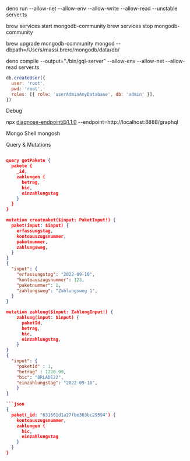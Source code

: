 deno run --allow-net --allow-env --allow-write --allow-read --unstable server.ts

brew services start mongodb-community
brew services stop mongodb-community

brew upgrade mongodb-community
mongod --dbpath=/Users/massi.brero/mongodb/data/db/

deno compile --output="./bin/gql-server" --allow-env --allow-net --allow-read server.ts

```javascript
db.createUser({
  user: 'root',
  pwd: 'root',
  roles: [{ role: 'userAdminAnyDatabase', db: 'admin' }],
})
```

Debug

npx diagnose-endpoint@1.1.0 --endpoint=http://localhost:8888/graphql

Mongo Shell
mongosh

Query & Mutations

````json

query getPakete {
  pakete {
    _id,
    zahlungen {
      betrag,
      bic,
      einzahlungstag
    }
  }
}

mutation createaket($input: PaketInput!) {
  paket(input: $input) {
    erfassungstag,
    kontoauszugsnummer,
    paketnummer,
    zahlungsweg,
  }
}
{
  "input": {
    "erfassungstag": "2022-09-10",
    "kontoauszugsnummer": 123,
    "paketnummer": 1,
    "zahlungsweg": "Zahlungsweg 1",
  }
}

mutation zahlung($input: ZahlungInput!) {
    zahlung(input: $input) {
      paketId,
      betrag,
      bic,
      einzahlungstag,
    }
}
{
  "input": {
    "paketId" : 1,
    "betrag" : 1220.99,
    "bic": "BRLADE22",
    "einzahlungstag": "2022-09-10",
    }
}

```json
{
  paket(_id: "631661d1a27fbe303bc29594") {
    kontoauszugsnummer,
    zahlungen {
      bic,
      einzahlungstag
    }
  }
}

````
